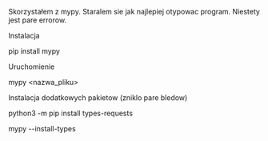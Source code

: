 Skorzystałem z mypy. 
Staralem sie jak najlepiej otypowac program. Niestety jest pare errorow. 


Instalacja

pip install mypy

Uruchomienie 

mypy <nazwa_pliku>

Instalacja dodatkowych pakietow (zniklo pare bledow)

python3 -m pip install types-requests

mypy --install-types
